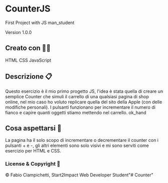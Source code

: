 # CounterJS 

First Project with JS man_student

Version 1.0.0

## Creato con :man_technologist:

 HTML
 CSS
 JavaScript

## Descrizione :clipboard:

Questo esercizio è il mio primo progetto JS, l'idea è stata quella di creare un semplice Counter che simuli il carrello di una qualsiasi pagina di shop online, nel mio 
caso ho voluto replicare quella del sito della Apple (con delle modifiche personali). I pulsanti funzionano per incrementare il numero di fianco e capire quanti oggetti 
stiamo mettendo nel carrello. ok_hand

## Cosa aspettarsi :eyes:

La pagina ha il solo scopo di incrementare o decrementare il counter con i pulsanti + e -, gli altri elementi sono solo visivi e mi sono serviti come esercizio per HTML 
e CSS.

### License & Copyright :closed_lock_with_key:

© Fabio Ciampichetti, Start2Impact Web Developer Student"# Counter" 
